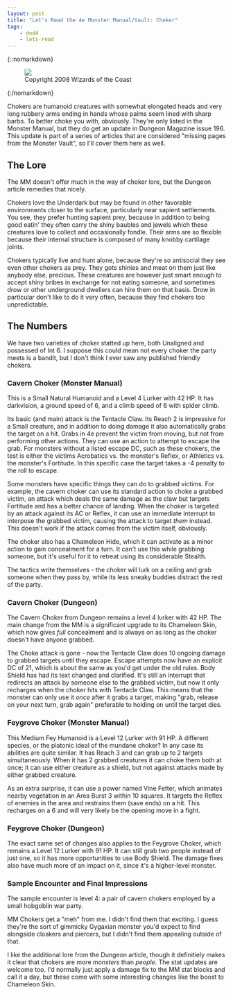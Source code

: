 ```yaml
---
layout: post
title: "Let's Read the 4e Monster Manual/Vault: Choker"
tags:
    - dnd4
    - lets-read
---
```


{::nomarkdown}
<figure class="left">
  <img src="{{ "/assets/wir-mm-4e-choker.png" | absolute_url }}"/>
  <figcaption>
    Copyright 2008 Wizards of the Coast
  </figcaption>
</figure>
{:/nomarkdown}

Chokers are humanoid creatures with somewhat elongated heads and very long
rubbery arms ending in hands whose palms seem lined with sharp barbs. To better
choke you with, obviously. They're only listed in the Monster Manual, but they
do get an update in Dungeon Magazine issue 196. This update is part of a series
of articles that are considered "missing pages from the Monster Vault", so I'll
cover them here as well.

## The Lore

The MM doesn't offer much in the way of choker lore, but the Dungeon article
remedies that nicely.

Chokers love the Underdark but may be found in other favorable environments
closer to the surface, particularly near sapient settlements. You see, they
prefer hunting sapient prey, because in addition to being good eatin' they often
carry the shiny baubles and jewels which these creatures love to collect and
occasionally fondle. Their arms are so flexible because their internal structure
is composed of many knobby cartilage joints.

Chokers typically live and hunt alone, because they're so antisocial they see
even other chokers as prey. They gots shinies and meat on them just like anybody
else, precious. These creatures are however just smart enough to accept shiny
bribes in exchange for not eating someone, and sometimes drow or other
underground dwellers can hire them on that basis. Drow in particular don't like
to do it very often, because they find chokers too unpredictable.

## The Numbers

We have two varieties of choker statted up here, both Unaligned and possessed of
Int 6. I suppose this could mean not every choker the party meets is a bandit,
but I don't think I ever saw any published friendly chokers.

### Cavern Choker (Monster Manual)

This is a Small Natural Humanoid and a Level 4 Lurker with 42 HP. It has
darkvision, a ground speed of 6, and a climb speed of 6 with spider climb.

Its basic (and main) attack is the Tentacle Claw. Its Reach 2 is impressive for
a Small creature, and in addition to doing damage it also automatically grabs
the target on a hit. Grabs in 4e prevent the victim from moving, but not from
performing other actions. They can use an action to attempt to escape the
grab. For monsters without a listed escape DC, such as these chokers, the test
is either the victims Acrobatics vs. the monster's Reflex, or Athletics vs. the
monster's Fortitude. In this specific case the target takes a -4 penalty to the
roll to escape.

Some monsters have specific things they can do to grabbed victims. For example,
the cavern choker can use its standard action to choke a grabbed victim, an
attack which deals the same damage as the claw but targets Fortitude and has a
better chance of landing. When the choker is targeted by an attack against its
AC or Reflex, it can use an immediate interrupt to interpose the grabbed victim,
causing the attack to target _them_ instead. This doesn't work if the attack
comes from the victim itself, obviously.

The choker also has a Chameleon Hide, which it can activate as a minor action to
gain concealment for a turn. It can't use this while grabbing someone, but it's
useful for it to retreat using its considerable Stealth.

The tactics write themselves - the choker will lurk on a ceiling and grab
someone when they pass by, while its less sneaky buddies distract the rest of
the party.

### Cavern Choker (Dungeon)

The Cavern Choker from Dungeon remains a level 4 lurker with 42 HP. The main
change from the MM is a significant upgrade to its Chameleon Skin, which now
gives _full_ concealment and is always on as long as the choker doesn't have
anyone grabbed.

The Choke attack is gone - now the Tentacle Claw does 10 ongoing damage to
grabbed targets until they escape. Escape attempts now have an explicit DC of
21, which is about the same as you'd get under the old rules. Body Shield has
had its text changed and clarified. It's still an interrupt that redirects an
attack by someone else to the grabbed victim, but now it only recharges when the
choker hits with Tentacle Claw. This means that the monster can only use it
_once_ after it grabs a target, making "grab, release on your next turn, grab
again" preferable to holding on until the target dies.

### Feygrove Choker (Monster Manual)

This Medium Fey Humanoid is a Level 12 Lurker with 91 HP. A different species,
or the platonic ideal of the mundane choker? In any case its abilities are quite
similar. It has Reach 3 and can grab up to 2 targets simultaneously. When it has
2 grabbed creatures it can choke them both at once; it can use either creature
as a shield, but not against attacks made by either grabbed creature.

As an extra surprise, it can use a power named Vine Fetter, which animates
nearby vegetation in an Area Burst 3 within 10 squares. It targets the Reflex of
enemies in the area and restrains them (save ends) on a hit. This recharges on a
6 and will very likely be the opening move in a fight.

### Feygrove Choker (Dungeon)

The exact same set of changes also applies to the Feygrove Choker, which remains
a Level 12 Lurker with 91 HP. It can still grab two people instead of just one,
so it has more opportunities to use Body Shield. The damage fixes also have much
more of an impact on it, since it's a higher-level monster.

### Sample Encounter and Final Impressions

The sample encounter is level 4: a pair of cavern chokers employed by a small
hobgoblin war party.

MM Chokers get a "meh" from me. I didn't find them that exciting. I guess
they're the sort of gimmicky Gygaxian monster you'd expect to find alongside
cloakers and piercers, but I didn't find them appealing outside of that.

I like the additional lore from the Dungeon article, though it definitiely makes
it clear that chokers are more _monsters_ than _people_. The stat updates are
welcome too. I'd normally just apply a damage fix to the MM stat blocks and call
it a day, but these come with some interesting changes like the boost to
Chameleon Skin.
